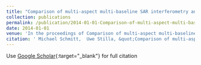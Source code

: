 ```yaml
---
title: "Comparison of multi-aspect multi-baseline SAR interferometry and multi-aspect TomoSAR reconstruction results"
collection: publications
permalink: /publication/2014-01-01-Comparison-of-multi-aspect-multi-baseline-SAR-interferometry-and-multi-aspect-TomoSAR-reconstruction-results
date: 2014-01-01
venue: 'In the proceedings of Comparison of multi-aspect multi-baseline SAR interferometry and multi-aspect TomoSAR reconstruction results'
citation: ' Michael Schmitt,  Uwe Stilla, &quot;Comparison of multi-aspect multi-baseline SAR interferometry and multi-aspect TomoSAR reconstruction results.&quot; In the proceedings of Comparison of multi-aspect multi-baseline SAR interferometry and multi-aspect TomoSAR reconstruction results, 2014.'
---
```

Use [Google Scholar](https://scholar.google.com/scholar?q=Comparison+of+multi+aspect+multi+baseline+SAR+interferometry+and+multi+aspect+TomoSAR+reconstruction+results){:target="_blank"} for full citation